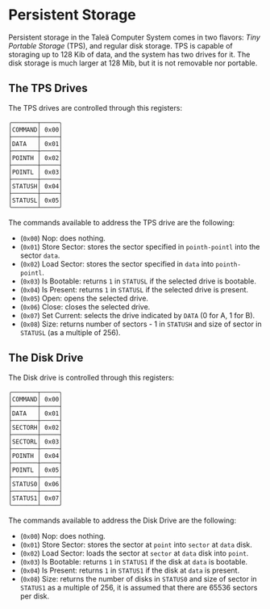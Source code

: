 # Persistent Storage

Persistent storage in the Taleä Computer System comes in two flavors: *Tiny Portable Storage* (TPS), and regular disk storage. TPS is capable of storaging up to 128 Kib of data, and the system has two drives for it. The disk storage is much larger at 128 Mib, but it is not removable nor portable.

## The TPS Drives

The TPS drives are controlled through this registers:

    ╭───────┬─────╮
    │COMMAND│ 0x00│
    ├───────┼─────┤
    │DATA   │ 0x01│
    ├───────┼─────┤
    │POINTH │ 0x02│
    ├───────┼─────┤
    │POINTL │ 0x03│
    ├───────┼─────┤
    │STATUSH│ 0x04│
    ├───────┼─────┤
    │STATUSL│ 0x05│
    ╰───────┴─────╯

The commands available to address the TPS drive are the following:

- (`0x00`) Nop: does nothing.
- (`0x01`) Store Sector: stores the sector specified in `pointh-pointl` into the sector `data`.
- (`0x02`) Load Sector: stores the sector specified in `data` into `pointh-pointl`.
- (`0x03`) Is Bootable: returns `1` in `STATUSL` if the selected drive is bootable.
- (`0x04`) Is Present: returns `1` in `STATUSL` if the selected drive is present.
- (`0x05`) Open: opens the selected drive.
- (`0x06`) Close: closes the selected drive.
- (`0x07`) Set Current: selects the drive indicated by `DATA` (0 for A, 1 for B).
- (`0x08`) Size: returns number of sectors - 1 in `STATUSH` and size of sector in `STATUSL` (as a multiple of 256).

## The Disk Drive

The Disk drive is controlled through this registers:

    ╭───────┬─────╮
    │COMMAND│ 0x00│
    ├───────┼─────┤
    │DATA   │ 0x01│
    ├───────┼─────┤
    │SECTORH│ 0x02│
    ├───────┼─────┤
    │SECTORL│ 0x03│
    ├───────┼─────┤
    │POINTH │ 0x04│
    ├───────┼─────┤
    │POINTL │ 0x05│
    ├───────┼─────┤
    │STATUS0│ 0x06│
    ├───────┼─────┤
    │STATUS1│ 0x07│
    ╰───────┴─────╯

The commands available to address the Disk Drive are the following:

- (`0x00`) Nop: does nothing.
- (`0x01`) Store Sector: stores the sector at `point` into `sector` at `data` disk.
- (`0x02`) Load Sector: loads the sector at `sector` at `data` disk into `point`.
- (`0x03`) Is Bootable: returns `1` in `STATUS1` if the disk at `data` is bootable.
- (`0x04`) Is Present: returns `1` in `STATUS1` if the disk at `data` is present.
- (`0x08`) Size: returns the number of disks in `STATUS0` and size of sector in `STATUS1` as a multiple of 256, it is assumed that there are 65536 sectors per disk.
